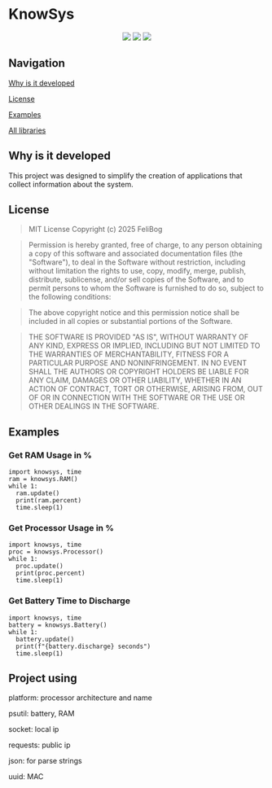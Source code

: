 # KnowSys

<div align="center">
  <img src="https://img.shields.io/github/repo-size/FeliBog/knowsys?style=plastic"/>
  <img src="https://img.shields.io/github/license/FeliBog/knowsys?style=plastic"/>
  <img src="https://tokei.rs/b1/github/FeliBog/knowsys"/>
</div>

## Navigation
[Why is it developed](#why-is-it-developed)

[License](#license)

[Examples](#examples)

[All libraries](#project-using)

## Why is it developed
This project was designed to simplify the creation of applications that collect information about the system.

## License
> MIT License
Copyright (c) 2025 FeliBog

> Permission is hereby granted, free of charge, to any person obtaining a copy
of this software and associated documentation files (the "Software"), to deal
in the Software without restriction, including without limitation the rights
to use, copy, modify, merge, publish, distribute, sublicense, and/or sell
copies of the Software, and to permit persons to whom the Software is
furnished to do so, subject to the following conditions:

> The above copyright notice and this permission notice shall be included in all
copies or substantial portions of the Software. 

> THE SOFTWARE IS PROVIDED "AS IS", WITHOUT WARRANTY OF ANY KIND, EXPRESS OR
IMPLIED, INCLUDING BUT NOT LIMITED TO THE WARRANTIES OF MERCHANTABILITY,
FITNESS FOR A PARTICULAR PURPOSE AND NONINFRINGEMENT. IN NO EVENT SHALL THE
AUTHORS OR COPYRIGHT HOLDERS BE LIABLE FOR ANY CLAIM, DAMAGES OR OTHER
LIABILITY, WHETHER IN AN ACTION OF CONTRACT, TORT OR OTHERWISE, ARISING FROM,
OUT OF OR IN CONNECTION WITH THE SOFTWARE OR THE USE OR OTHER DEALINGS IN THE
SOFTWARE.

## Examples

### Get RAM Usage in %
```
import knowsys, time
ram = knowsys.RAM()
while 1:
  ram.update()
  print(ram.percent)
  time.sleep(1)
```

### Get Processor Usage in %
```
import knowsys, time
proc = knowsys.Processor()
while 1:
  proc.update()
  print(proc.percent)
  time.sleep(1)
```

### Get Battery Time to Discharge
```
import knowsys, time
battery = knowsys.Battery()
while 1:
  battery.update()
  print(f"{battery.discharge} seconds")
  time.sleep(1)
```

## Project using

platform: processor architecture and name

psutil: battery, RAM

socket: local ip

requests: public ip

json: for parse strings

uuid: MAC